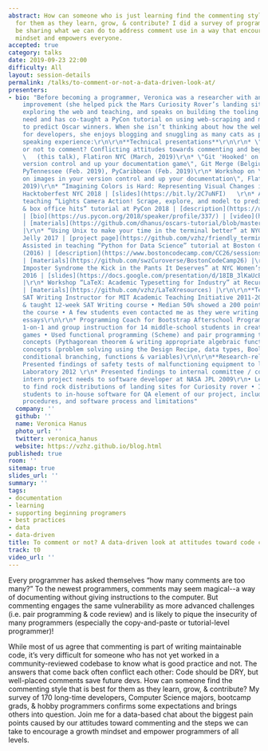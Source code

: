 ```yaml
---
abstract: How can someone who is just learning find the commenting style that is best
  for them as they learn, grow, & contribute? I did a survey of programmers & will
  be sharing what we can do to address comment use in a way that encourages a growth
  mindset and empowers everyone.
accepted: true
category: talks
date: 2019-09-23 22:00
difficulty: All
layout: session-details
permalink: /talks/to-comment-or-not-a-data-driven-look-at/
presenters:
- bio: "Before becoming a programmer, Veronica was a researcher with an eye for process
    improvement (she helped pick the Mars Curiosity Rover’s landing site!). She loves
    exploring the web and teaching, and speaks on building the tooling & docs you
    need and has co-taught a PyCon tutorial on using web-scraping and machine learning
    to predict Oscar winners. When she isn’t thinking about how the web can be better
    for developers, she enjoys blogging and snuggling as many cats as possible.\r\n\r\nPast
    speaking experience:\r\n\r\n**Technical presentations**\r\n\r\n* \"To comment
    or not to comment? Conflicting attitudes towards commenting and beginner pain\"
    \   (this talk), Flatiron NYC (March, 2019)\r\n* \"Git 'Hooked' on images in your
    version control and up your documentation game\", Git Merge (Belgium, Feb. 2019),
    PyTennessee (Feb. 2019), PyCaribbean (Feb. 2019)\r\n* Workshop on \"Git 'Hooked'
    on images in your version control and up your documentation\", Flatiron NYC (Jan.
    2019)\r\n* “Imagining Colors is Hard: Representing Visual Changes in Version Control”,
    Hacktoberfest NYC 2018 | [slides](https://bit.ly/2C7uNFI)   \r\n* Assisted in
    teaching “Lights Camera Action! Scrape, explore, and model to predict Oscar winners
    & box office hits” tutorial at PyCon 2018 | [description](https://us.pycon.org/2018/schedule/presentation/48/)
    | [bio](https://us.pycon.org/2018/speaker/profile/337/) | [video](https://www.youtube.com/watch?v=XMtygcrqHqo)
    | [materials](https://github.com/dhanus/oscars-tutorial/blob/master/Part1-Scraping-Box-Office-Hits.ipynb)
    |\r\n* “Using Unix to make your time in the terminal better” at NYC Women’s Work
    Jelly 2017 | [project page](https://github.com/vzhz/friendly_terminal) |\r\n*
    Assisted in teaching “Python for Data Science” tutorial at Boston Code Camp 27
    (2016) | [description](https://www.bostoncodecamp.com/CC26/sessions/details/16421)
    | [materials](https://github.com/swzCuroverse/BostonCodeCamp26) |\r\n* “Giving
    Imposter Syndrome the Kick in the Pants It Deserves” at NYC Women’s Work Jelly
    2016 | [slides](https://docs.google.com/presentation/d/18IB_3lKaUcEqShqjqRn62Jc5XGqhevQnfncPPD7cA18/edit)
    |\r\n* Workshop “LaTeX: Academic Typesetting for Industry” at Recurse Center 2015
    | [materials](https://github.com/vzhz/LaTeXresources) |\r\n\r\n**Teaching experience**\r\n\r\n*
    SAT Writing Instructor for MIT Academic Teaching Initiative 2011-2012\r\nDeveloped
    & taught 12-week SAT Writing course • Median 50% showed a 200 point increase during
    the course • A few students even contacted me as they were writing college entrance
    essays\r\n\r\n* Programming Coach for Bootstrap Afterschool Program 2011-2012\r\nProvided
    1-on-1 and group instruction for 14 middle-school students in creating their own
    games • Used functional programming (Scheme) and pair programming to teach algebraic
    concepts (Pythagorean theorem & writing appropriate algebraic functions) and programming
    concepts (problem solving using the Design Recipe, data types, Boolean logic,
    conditional branching, functions & variables)\r\n\r\n**Research-related presentations/communication**\r\n\r\n*
    Presented findings of safety tests of malfunctioning equipment to lab at MIT Paleomagnetism
    Laboratory 2012 \r\n* Presented findings to internal committee / communicated
    intern project needs to software developer at NASA JPL 2009\r\n• Led student effort
    to find rock distributions of landing sites for Curiosity rover • Introduced three
    students to in-house software for QA element of our project, including reporting
    procedures, and software process and limitations"
  company: ''
  github: ''
  name: Veronica Hanus
  photo_url: ''
  twitter: veronica_hanus
  website: https://vzhz.github.io/blog.html
published: true
room: ''
sitemap: true
slides_url: ''
summary: ''
tags:
- documentation
- learning
- supporting beginning programers
- best practices
- data
- data-driven
title: To comment or not? A data-driven look at attitudes toward code comments
track: t0
video_url: ''
---
```


Every programmer has asked themselves “how many comments are too many?” To the newest programmers, comments may seem magical--a way of documenting without giving instructions to the computer. But commenting engages the same vulnerability as more advanced challenges (i.e. pair programming & code review) and is likely to pique the insecurity of many programmers (especially the copy-and-paste or tutorial-level programmer)!

While most of us agree that commenting is part of writing maintainable code, it’s very difficult for someone who has not yet worked in a community-reviewed codebase to know what is good practice and not. The answers that come back often conflict each other: Code should be DRY, but well-placed comments save future devs. How can someone find the commenting style that is best for them as they learn, grow, & contribute? My survey of 170 long-time developers, Computer Science majors, bootcamp grads, & hobby programmers confirms some expectations and brings others into question. Join me for a data-based chat about the biggest pain points caused by our attitudes toward commenting and the steps we can take to encourage a growth mindset and empower programmers of all levels.